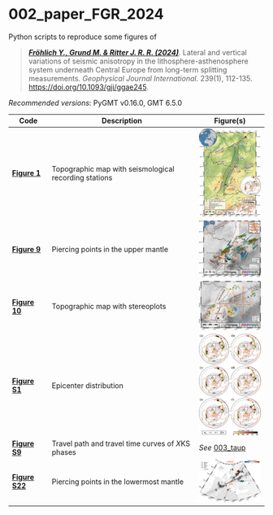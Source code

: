 # 002_paper_FGR_2024

Python scripts to reproduce some figures of

> [**_Fröhlich Y., Grund M. & Ritter J. R. R. (2024)_**](https://doi.org/10.1093/gji/ggae245).
> Lateral and vertical variations of seismic anisotropy in the lithosphere-asthenosphere system underneath Central Europe from long-term splitting measurements.
> *Geophysical Journal International*. 239(1), 112-135.
> https://doi.org/10.1093/gji/ggae245.

_Recommended versions_: PyGMT v0.16.0, GMT 6.5.0

| Code | Description | Figure(s) |
| --- | --- | --- |
| **[Figure 1](https://github.com/yvonnefroehlich/gmt-pygmt-plotting/blob/main/002_paper_FGR_2024/Figure_1/FGR2024_GJI_Fig1.py)**       | Topographic map with seismological recording stations | <img src="https://github.com/yvonnefroehlich/gmt-pygmt-plotting/blob/main/002_paper_FGR_2024/Figure_1/02_out_figs/FGR2024_GJI_Fig1.png" width="150">            |
| **[Figure 9](https://github.com/yvonnefroehlich/gmt-pygmt-plotting/blob/main/002_paper_FGR_2024/Figure_9/FGR2024_GJI_Fig9.py)**       | Piercing points in the upper mantle                   | <img src="https://github.com/yvonnefroehlich/gmt-pygmt-plotting/blob/main/002_paper_FGR_2024/Figure_9/02_out_figs/FGR2024_GJI_Fig9_phi.png" width="150">        |
| **[Figure 10](https://github.com/yvonnefroehlich/gmt-pygmt-plotting/blob/main/002_paper_FGR_2024/Figure_10/FGR2024_GJI_Fig10.py)**    | Topographic map with stereoplots                      | <img src="https://github.com/yvonnefroehlich/gmt-pygmt-plotting/blob/main/002_paper_FGR_2024/Figure_10/02_out_figs/FGR2024_GJI_Fig10.png" width="150">          |
| **[Figure S1](https://github.com/yvonnefroehlich/gmt-pygmt-plotting/blob/main/002_paper_FGR_2024/Figure_S1/FGR2024_GJI_FigS1.py)**    | Epicenter distribution                                | <img src="https://github.com/yvonnefroehlich/gmt-pygmt-plotting/blob/main/002_paper_FGR_2024/Figure_S1/02_out_figs/FGR2024_GJI_FigS1_vertical.png" width="150"> |
| **[Figure S9](https://github.com/yvonnefroehlich/gmt-pygmt-plotting/tree/use-tables-readmes/003_taup#003_taup)**                      | Travel path and travel time curves of *X*KS phases    | _See_ [003_taup](https://github.com/yvonnefroehlich/gmt-pygmt-plotting/tree/use-tables-readmes/003_taup#003_taup) |
| **[Figure S22](https://github.com/yvonnefroehlich/gmt-pygmt-plotting/blob/main/002_paper_FGR_2024/Figure_S22/FGR2024_GJI_FigS22.py)** | Piercing points in the lowermost mantle               | <img src="https://github.com/yvonnefroehlich/gmt-pygmt-plotting/blob/main/002_paper_FGR_2024/Figure_S22/02_out_figs/FGR2024_GJI_FigS22_URG_si.png" width="150"> |
